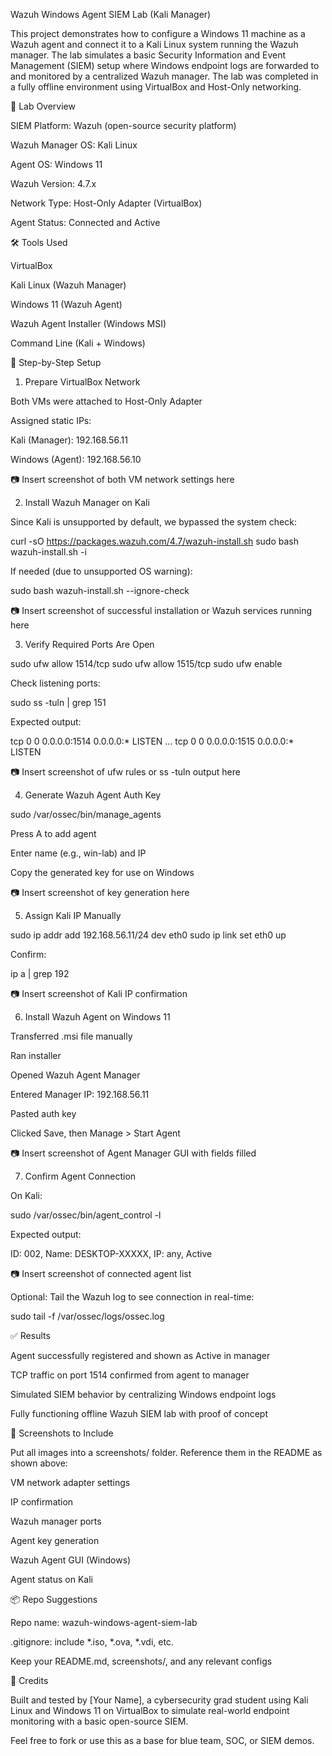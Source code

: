 Wazuh Windows Agent SIEM Lab (Kali Manager)

This project demonstrates how to configure a Windows 11 machine as a Wazuh agent and connect it to a Kali Linux system running the Wazuh manager. The lab simulates a basic Security Information and Event Management (SIEM) setup where Windows endpoint logs are forwarded to and monitored by a centralized Wazuh manager. The lab was completed in a fully offline environment using VirtualBox and Host-Only networking.

🧪 Lab Overview

SIEM Platform: Wazuh (open-source security platform)

Wazuh Manager OS: Kali Linux

Agent OS: Windows 11

Wazuh Version: 4.7.x

Network Type: Host-Only Adapter (VirtualBox)

Agent Status: Connected and Active

🛠️ Tools Used

VirtualBox

Kali Linux (Wazuh Manager)

Windows 11 (Wazuh Agent)

Wazuh Agent Installer (Windows MSI)

Command Line (Kali + Windows)

🧰 Step-by-Step Setup

1. Prepare VirtualBox Network

Both VMs were attached to Host-Only Adapter

Assigned static IPs:

Kali (Manager): 192.168.56.11

Windows (Agent): 192.168.56.10

📷 Insert screenshot of both VM network settings here

2. Install Wazuh Manager on Kali

Since Kali is unsupported by default, we bypassed the system check:

curl -sO https://packages.wazuh.com/4.7/wazuh-install.sh
sudo bash wazuh-install.sh -i

If needed (due to unsupported OS warning):

sudo bash wazuh-install.sh --ignore-check

📷 Insert screenshot of successful installation or Wazuh services running here

3. Verify Required Ports Are Open

sudo ufw allow 1514/tcp
sudo ufw allow 1515/tcp
sudo ufw enable

Check listening ports:

sudo ss -tuln | grep 151

Expected output:

tcp 0 0 0.0.0.0:1514 0.0.0.0:* LISTEN
... 
tcp 0 0 0.0.0.0:1515 0.0.0.0:* LISTEN

📷 Insert screenshot of ufw rules or ss -tuln output here

4. Generate Wazuh Agent Auth Key

sudo /var/ossec/bin/manage_agents

Press A to add agent

Enter name (e.g., win-lab) and IP

Copy the generated key for use on Windows

📷 Insert screenshot of key generation here

5. Assign Kali IP Manually

sudo ip addr add 192.168.56.11/24 dev eth0
sudo ip link set eth0 up

Confirm:

ip a | grep 192

📷 Insert screenshot of Kali IP confirmation

6. Install Wazuh Agent on Windows 11

Transferred .msi file manually

Ran installer

Opened Wazuh Agent Manager

Entered Manager IP: 192.168.56.11

Pasted auth key

Clicked Save, then Manage > Start Agent

📷 Insert screenshot of Agent Manager GUI with fields filled

7. Confirm Agent Connection

On Kali:

sudo /var/ossec/bin/agent_control -l

Expected output:

ID: 002, Name: DESKTOP-XXXXX, IP: any, Active

📷 Insert screenshot of connected agent list

Optional: Tail the Wazuh log to see connection in real-time:

sudo tail -f /var/ossec/logs/ossec.log

✅ Results

Agent successfully registered and shown as Active in manager

TCP traffic on port 1514 confirmed from agent to manager

Simulated SIEM behavior by centralizing Windows endpoint logs

Fully functioning offline Wazuh SIEM lab with proof of concept

📸 Screenshots to Include

Put all images into a screenshots/ folder. Reference them in the README as shown above:

VM network adapter settings

IP confirmation

Wazuh manager ports

Agent key generation

Wazuh Agent GUI (Windows)

Agent status on Kali

📦 Repo Suggestions

Repo name: wazuh-windows-agent-siem-lab

.gitignore: include *.iso, *.ova, *.vdi, etc.

Keep your README.md, screenshots/, and any relevant configs

🙌 Credits

Built and tested by [Your Name], a cybersecurity grad student using Kali Linux and Windows 11 on VirtualBox to simulate real-world endpoint monitoring with a basic open-source SIEM.

Feel free to fork or use this as a base for blue team, SOC, or SIEM demos.
